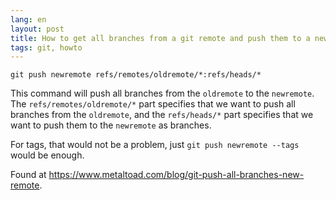 ```yaml
---
lang: en
layout: post
title: How to get all branches from a git remote and push them to a new remote
tags: git, howto
---
```


```config
git push newremote refs/remotes/oldremote/*:refs/heads/*
```

This command will push all branches from the `oldremote` to the `newremote`. The
`refs/remotes/oldremote/*` part specifies that we want to push all branches from
the `oldremote`, and the `refs/heads/*` part specifies that we want to push them
to the `newremote` as branches.

For tags, that would not be a problem, just `git push newremote --tags` would be
enough.

Found at <https://www.metaltoad.com/blog/git-push-all-branches-new-remote>.
